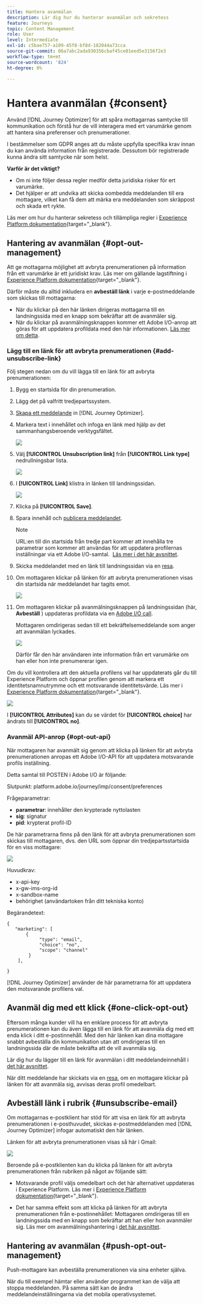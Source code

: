 ```yaml
---
title: Hantera avanmälan
description: Lär dig hur du hanterar avanmälan och sekretess
feature: Journeys
topic: Content Management
role: User
level: Intermediate
exl-id: c5bae757-a109-45f8-bf8d-182044a73cca
source-git-commit: 06a7abc2ada930356cbaf45ce01eed5e3156f2e3
workflow-type: tm+mt
source-wordcount: '824'
ht-degree: 0%

---
```


# Hantera avanmälan {#consent}

Använd [!DNL Journey Optimizer] för att spåra mottagarnas samtycke till kommunikation och förstå hur de vill interagera med ert varumärke genom att hantera sina preferenser och prenumerationer.

I bestämmelser som GDPR anges att du måste uppfylla specifika krav innan du kan använda information från registrerade. Dessutom bör registrerade kunna ändra sitt samtycke när som helst.

**Varför är det viktigt?**

* Om ni inte följer dessa regler medför detta juridiska risker för ert varumärke.
* Det hjälper er att undvika att skicka oombedda meddelanden till era mottagare, vilket kan få dem att märka era meddelanden som skräppost och skada ert rykte.

Läs mer om hur du hanterar sekretess och tillämpliga regler i [Experience Platform dokumentation](https://experienceleague.adobe.com/docs/experience-platform/privacy/home.html){target=&quot;_blank&quot;}.

## Hantering av avanmälan {#opt-out-management}

Att ge mottagarna möjlighet att avbryta prenumerationen på information från ett varumärke är ett juridiskt krav. Läs mer om gällande lagstiftning i [Experience Platform dokumentation](https://experienceleague.adobe.com/docs/experience-platform/privacy/regulations/overview.html#regulations){target=&quot;_blank&quot;}.

Därför måste du alltid inkludera en **avbeställ länk** i varje e-postmeddelande som skickas till mottagarna:

* När du klickar på den här länken dirigeras mottagarna till en landningssida med en knapp som bekräftar att de avanmäler sig.
* När du klickar på avanmälningsknappen kommer ett Adobe I/O-anrop att göras för att uppdatera profildata med den här informationen. [Läs mer om detta](#consent-service-api).

### Lägg till en länk för att avbryta prenumerationen {#add-unsubscribe-link}

Följ stegen nedan om du vill lägga till en länk för att avbryta prenumerationen:

1. Bygg en startsida för din prenumeration.

1. Lägg det på valfritt tredjepartssystem.

1. [Skapa ett meddelande](create-message.md) in [!DNL Journey Optimizer].

1. Markera text i innehållet och infoga en länk med hjälp av det sammanhangsberoende verktygsfältet.

   ![](assets/opt-out-insert-link.png)

1. Välj **[!UICONTROL Unsubscription link]** från **[!UICONTROL Link type]** nedrullningsbar lista.

   ![](assets/opt-out-link-type.png)

1. I **[!UICONTROL Link]** klistra in länken till landningssidan.

   ![](assets/opt-out-link-url.png)

1. Klicka på **[!UICONTROL Save]**.

1. Spara innehåll och [publicera meddelandet](publish-manage-message.md).

   >[!NOTE]
   >
   >URL:en till din startsida från tredje part kommer att innehålla tre parametrar som kommer att användas för att uppdatera profilernas inställningar via ett Adobe I/O-samtal. &#x200B; [Läs mer i det här avsnittet](#consent-service-api).

1. Skicka meddelandet med en länk till landningssidan via en [resa](../building-journeys/journey.md).

1. Om mottagaren klickar på länken för att avbryta prenumerationen visas din startsida när meddelandet har tagits emot.

   ![](assets/opt-out-lp-example.png)

1. Om mottagaren klickar på avanmälningsknappen på landningssidan (här, **Avbeställ** ) uppdateras profildata via en [Adobe I/O call](#opt-out-api).

   Mottagaren omdirigeras sedan till ett bekräftelsemeddelande som anger att avanmälan lyckades.

   ![](assets/opt-out-confirmation-example.png)

   Därför får den här användaren inte information från ert varumärke om han eller hon inte prenumererar igen.

Om du vill kontrollera att den aktuella profilens val har uppdaterats går du till Experience Platform och öppnar profilen genom att markera ett identitetsnamnutrymme och ett motsvarande identitetsvärde. Läs mer i [Experience Platform dokumentation](https://experienceleague.adobe.com/docs/experience-platform/profile/ui/user-guide.html#getting-started){target=&quot;_blank&quot;}.

![](assets/opt-out-profile-choice.png)

I **[!UICONTROL Attributes]** kan du se värdet för **[!UICONTROL choice]** har ändrats till **[!UICONTROL no]**.

### Avanmäl API-anrop {#opt-out-api}

När mottagaren har avanmält sig genom att klicka på länken för att avbryta prenumerationen anropas ett Adobe I/O-API för att uppdatera motsvarande profils inställning.

Detta samtal till POSTEN i Adobe I/O är följande:

Slutpunkt: platform.adobe.io/journey/imp/consent/preferences

Frågeparametrar:

* **parametrar**: innehåller den krypterade nyttolasten
* **sig**: signatur
* **pid**: krypterat profil-ID

De här parametrarna finns på den länk för att avbryta prenumerationen som skickas till mottagaren, dvs. den URL som öppnar din tredjepartsstartsida för en viss mottagare:

![](assets/opt-out-parameters.png)

Huvudkrav:

* x-api-key
* x-gw-ims-org-id
* x-sandbox-name
* behörighet (användartoken från ditt tekniska konto)

Begärandetext:

```
{
   "marketing": [
       {
            "type": "email",           
            "choice": "no",          
            "scope": "channel"       
        }
    ],
 
}
```

[!DNL Journey Optimizer] använder de här parametrarna för att uppdatera den motsvarande profilens val.

## Avanmäl dig med ett klick {#one-click-opt-out}

Eftersom många kunder vill ha en enklare process för att avbryta prenumerationen kan du även lägga till en länk för att avanmäla dig med ett enda klick i ditt e-postinnehåll. Med den här länken kan dina mottagare snabbt avbeställa din kommunikation utan att omdirigeras till en landningssida där de måste bekräfta att de vill avanmäla sig.

Lär dig hur du lägger till en länk för avanmälan i ditt meddelandeinnehåll i [det här avsnittet](message-tracking.md#one-click-opt-out-link).

När ditt meddelande har skickats via en [resa](../building-journeys/journey.md), om en mottagare klickar på länken för att avanmäla sig, avvisas deras profil omedelbart.

## Avbeställ länk i rubrik {#unsubscribe-email}

Om mottagarnas e-postklient har stöd för att visa en länk för att avbryta prenumerationen i e-posthuvudet, skickas e-postmeddelanden med [!DNL Journey Optimizer] infogar automatiskt den här länken.

Länken för att avbryta prenumerationen visas så här i Gmail:

![](assets/unsubscribe-email.png)

Beroende på e-postklienten kan du klicka på länken för att avbryta prenumerationen från rubriken på något av följande sätt:

* Motsvarande profil väljs omedelbart och det här alternativet uppdateras i Experience Platform. Läs mer i [Experience Platform dokumentation](https://experienceleague.adobe.com/docs/experience-platform/profile/ui/user-guide.html#getting-started){target=&quot;_blank&quot;}.

* Det har samma effekt som att klicka på länken för att avbryta prenumerationen från e-postinnehållet: Mottagaren omdirigeras till en landningssida med en knapp som bekräftar att han eller hon avanmäler sig. Läs mer om avanmälningshantering i [det här avsnittet](#opt-out-management).

## Hantering av avanmälan {#push-opt-out-management}

Push-mottagare kan avbeställa prenumerationen via sina enheter själva.

När du till exempel hämtar eller använder programmet kan de välja att stoppa meddelanden. På samma sätt kan de ändra meddelandeinställningarna via det mobila operativsystemet.
